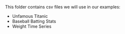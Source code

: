This folder contains csv files we will use in our examples:
 - Unfamous Titanic
 - Baseball Batting Stats
 - Weight Time Series
